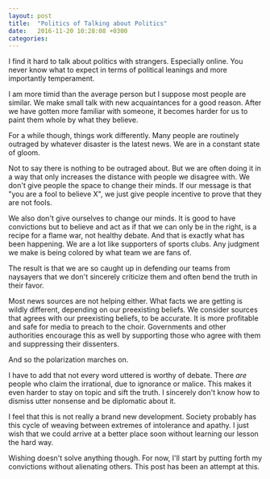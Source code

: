 ```yaml
---
layout: post
title:  "Politics of Talking about Politics"
date:   2016-11-20 10:28:08 +0300
categories:
---
```


I find it hard to talk about politics with strangers. Especially online. You
never know what to expect in terms of political leanings and more importantly
temperament.

I am more timid than the average person but I suppose most people are similar.
We make small talk with new acquaintances for a good reason. After we have
gotten more familiar with someone, it becomes harder for us to paint them
whole by what they believe.

For a while though, things work differently. Many people are routinely
outraged by whatever disaster is the latest news. We are in a constant state of
gloom.

Not to say there is nothing to be outraged about. But we are
often doing it in a way that only increases the distance with people we
disagree with. We don't give people the space to change their minds. If our
message is that "you are a fool to believe X", we just give people incentive to
prove that they are not fools.

We also don't give ourselves to change our minds. It is good to have convictions
but to believe and act as if that we can only be in the right, is a recipe for a
flame war, not healthy debate. And that is exactly what has been happening. We
are a lot like supporters of sports clubs. Any judgment we make is being colored
by what team we are fans of.

The result is that we are so caught up in defending our teams from naysayers
that we don't sincerely criticize them and often bend the truth in their favor.

Most news sources are not helping either. What facts we are getting is wildly
different, depending on our preexisting beliefs. We consider sources that agrees
with our preexisting beliefs, to be accurate. It is more profitable and safe for
media to preach to the choir. Governments and other authorities encourage this
as well by supporting those who agree with them and suppressing their
dissenters.

And so the polarization marches on.

I have to add that not every word uttered is worthy of debate. There *are*
people who claim the irrational, due to ignorance or malice. This makes it even
harder to stay on topic and sift the truth. I sincerely don't know how to
dismiss utter nonsense and be diplomatic about it.

I feel that this is not really a brand new development. Society probably has
this cycle of weaving between extremes of intolerance and apathy. I just wish
that we could arrive at a better place soon without learning our lesson the hard
way.

Wishing doesn't solve anything though. For now, I'll start by putting forth
my convictions without alienating others. This post has been an attempt at this.
